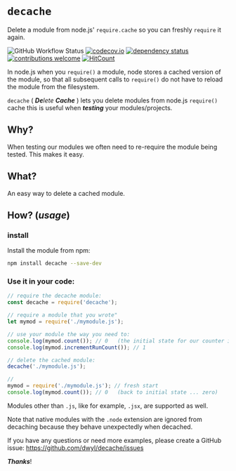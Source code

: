 # `decache`

Delete a module from node.js' `require.cache` so you can freshly `require` it again.


![GitHub Workflow Status](https://img.shields.io/github/actions/workflow/status/dwyl/decache/ci.yml?branch=main&label=build&style=flat-square)
[![codecov.io](https://img.shields.io/codecov/c/github/dwyl/decache/main.svg?style=flat-square)](https://codecov.io/github/dwyl/decache?branch=main)
[![dependency status](https://img.shields.io/librariesio/release/npm/decache?style=flat-square)](https://github.com/dwyl/decache/blob/main/package.json#L43)
[![contributions welcome](https://img.shields.io/badge/contributions-welcome-brightgreen.svg?style=flat-square)](https://github.com/dwyl/decache/issues)
[![HitCount](https://hits.dwyl.com/dwyl/decache.svg)](https://hits.dwyl.com/dwyl/decache)

In node.js when you `require()` a module, node stores a cached version of the
module, so that all subsequent calls to `require()` do not have to reload
the module from the filesystem.

`decache` ( _**De**lete **Cache**_ ) lets you delete modules from node.js `require()` cache
this is useful when _**testing**_ your modules/projects.

## Why?

When testing our modules we often need to re-require the module being tested.
This makes it easy.

## What?

An easy way to delete a cached module.

## How? (_usage_)

### install

Install the module from npm:

```sh
npm install decache --save-dev
```

### Use it in your code:

```js
// require the decache module:
const decache = require('decache');

// require a module that you wrote"
let mymod = require('./mymodule.js');

// use your module the way you need to:
console.log(mymod.count()); // 0   (the initial state for our counter is zero)
console.log(mymod.incrementRunCount()); // 1

// delete the cached module:
decache('./mymodule.js');

//
mymod = require('./mymodule.js'); // fresh start
console.log(mymod.count()); // 0   (back to initial state ... zero)
```

Modules other than `.js`, like for example, `.jsx`, are supported as well.

Note that native modules with the `.node` extension are ignored from decaching because
they behave unexpectedly when decached.

If you have any questions or need more examples, please create a GitHub issue:
https://github.com/dwyl/decache/issues

***Thanks***!

